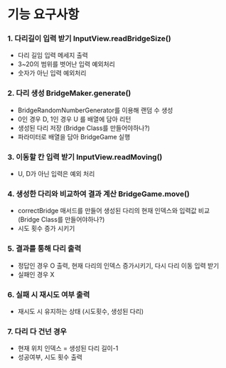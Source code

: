 # 기능 요구사항

### 1. 다리길이 입력 받기 InputView.readBridgeSize()

- 다리 길임 입력 메세지 출력
- 3~20의 범위를 벗어난 입력 예외처리
- 숫자가 아닌 입력 예외처리

### 2. 다리 생성 BridgeMaker.generate()

- BridgeRandomNumberGenerator를 이용해 랜덤 수 생성
- 0인 경우 D, 1인 경우 U 를 배열에 담아 리턴
- 생성된 다리 저장 (Bridge Class를 만들어야하나?)
- 파라미터로 배열을 담아 BridgeGame 실행

### 3. 이동할 칸 입력 받기 InputView.readMoving()

- U, D가 아닌 입력은 예외 처리

### 4. 생성한 다리와 비교하여 결과 계산 BridgeGame.move()

- correctBridge 매서드를 만들어 생성된 다리의 현재 인덱스와 입력값 비교 (Bridge Class를 만들어야하나?)
- 시도 횟수 증가 시키기

### 5. 결과를 통해 다리 출력

- 정답인 경우 O 출력, 현재 다리의 인덱스 증가시키기, 다시 다리 이동 입력 받기
- 실패인 경우 X

### 6. 실패 시 재시도 여부 출력

- 재시도 시 유지하는 상태 (시도횟수, 생성된 다리)

### 7. 다리 다 건넌 경우

- 현재 위치 인덱스 = 생성된 다리 길이-1
- 성공여부, 시도 횟수 출력
